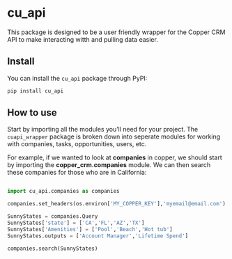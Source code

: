 # cu_api


<!-- WARNING: THIS FILE WAS AUTOGENERATED! DO NOT EDIT! -->

This package is designed to be a user friendly wrapper for the Copper
CRM API to make interacting witth and pulling data easier.

## Install

You can install the `cu_api` package through PyPI:

``` sh
pip install cu_api
```

## How to use

Start by importing all the modules you’ll need for your project. The
`cuapi_wrapper` package is broken down into seperate modules for working
with companies, tasks, opportunities, users, etc.

For example, if we wanted to look at **companies** in copper, we should
start by importing the **copper_crm.companies** module. We can then
search these companies for those who are in California:

``` python

import cu_api.companies as companies

companies.set_headers(os.environ['MY_COPPER_KEY'],'myemail@email.com')

SunnyStates = companies.Query
SunnyStates['state'] = ['CA','FL','AZ','TX']
SunnyStates['Amenities'] = ['Pool','Beach','Hot tub']
SunnyStates.outputs = ['Account Manager','Lifetime Spend']

companies.search(SunnyStates)
```
